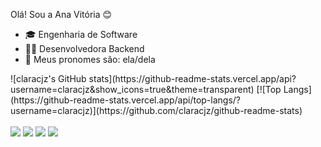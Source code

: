 Olá! Sou a Ana Vitória 😊  

- 🎓 Engenharia de Software
- 👩‍💻 Desenvolvedora Backend  
- 🤝 Meus pronomes são: ela/dela

<div>
![claracjz's GitHub stats](https://github-readme-stats.vercel.app/api?username=claracjz&show_icons=true&theme=transparent)
[![Top Langs](https://github-readme-stats.vercel.app/api/top-langs/?username=claracjz)](https://github.com/claracjz/github-readme-stats)
</div>

<div style = "display: inline_block"><br>
<img src="https://cdn.jsdelivr.net/gh/devicons/devicon/icons/express/express-original.svg" />
<img src="https://cdn.jsdelivr.net/gh/devicons/devicon/icons/github/github-original.svg" />
<img src="https://cdn.jsdelivr.net/gh/devicons/devicon/icons/javascript/javascript-original.svg" />
<img src="https://cdn.jsdelivr.net/gh/devicons/devicon/icons/nodejs/nodejs-original-wordmark.svg" />
</div>
